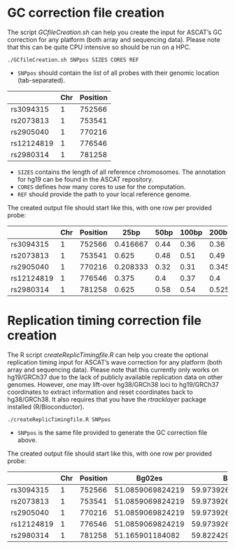 # GC correction file creation

The script *GCfileCreation.sh* can help you create the input for ASCAT’s GC correction for any platform (both array and sequencing data). Please note that this can be quite CPU intensive so should be run on a HPC.

`./GCfileCreation.sh SNPpos SIZES CORES REF`

 - `SNPpos` should contain the list of all probes with their genomic location (tab-separated).

| | Chr | Position |
| --- | --- | --- |
| rs3094315 | 1 | 752566 |
| rs2073813 | 1 | 753541 |
| rs2905040 | 1 | 770216 |
| rs12124819 | 1 | 776546 |
| rs2980314 | 1 | 781258 |

 - `SIZES` contains the length of all reference chromosomes. The annotation for hg19 can be found in the ASCAT repository.
 - `CORES` defines how many cores to use for the computation.
 - `REF` should provide the path to your local reference genome.

The created output file should start like this, with one row per provided probe:

| | Chr | Position | 25bp | 50bp | 100bp | 200bp | 500bp | 1000bp | 2000bp | 5000bp | 10000bp | 20000bp | 50000bp | 100000bp | 200000bp | 500000bp | 1M | 2M | 5M | 10M |
| --- | --- | --- | --- | --- | --- | --- | --- | --- | --- | --- | --- | --- | --- | --- | --- | --- | --- | --- | --- | --- |
| rs3094315 | 1 | 752566 | 0.416667 | 0.44 | 0.36 | 0.36 | 0.406 | 0.435 | 0.428 | 0.4312 | 0.4447 | 0.42725 | 0.43452 | 0.44476 | 0.46216 | 0.483124 | 0.465598 | 0.472959 | 0.51041 | 0.490973 |
| rs2073813 | 1 | 753541 | 0.625 | 0.48 | 0.51 | 0.49 | 0.5 | 0.484 | 0.497 | 0.4414 | 0.4601 | 0.4398 | 0.43728 | 0.4449 | 0.463805 | 0.484478 | 0.465725 | 0.472958 | 0.510401 | 0.490979 |
| rs2905040 | 1 | 770216 | 0.208333 | 0.32 | 0.31 | 0.345 | 0.466 | 0.483 | 0.518 | 0.4914 | 0.4664 | 0.46845 | 0.45344 | 0.44179 | 0.47488 | 0.506966 | 0.471232 | 0.472727 | 0.510679 | 0.49093 |
| rs12124819 | 1 | 776546 | 0.375 | 0.4 | 0.37 | 0.4 | 0.432 | 0.453 | 0.4375 | 0.4488 | 0.4642 | 0.4638 | 0.46552 | 0.44523 | 0.48165 | 0.51042 | 0.475428 | 0.472628 | 0.510835 | 0.490956 |
| rs2980314 | 1 | 781258 | 0.625 | 0.58 | 0.54 | 0.525 | 0.434 | 0.432 | 0.435 | 0.4624 | 0.4711 | 0.46095 | 0.4671 | 0.44497 | 0.48657 | 0.510808 | 0.478539 | 0.472577 | 0.510953 | 0.490999 |

# Replication timing correction file creation
The R script *createReplicTimingfile.R* can help you create the optional replication timing input for ASCAT’s wave correction for any platform (both array and sequencing data). Please note that this currently only works on hg19/GRCh37 due to the lack of publicly available replication data on other genomes. However, one may lift-over hg38/GRCh38 loci to hg19/GRCh37 coordinates to extract information and reset coordinates back to hg38/GRCh38. It also requires that you have the *rtracklayer* package installed (R/Bioconductor).

`./createReplicTimingfile.R SNPpos`

 - `SNPpos` is the same file provided to generate the GC correction file above.

The created output file should start like this, with one row per provided probe:

| | Chr | Position | Bg02es | Bj | Gm06990 | Gm12801 | Gm12812 | Gm12813 | Gm12878 | Helas3 | Hepg2 | Huvec | Imr90 | K562 | Mcf7 | Nhek | Sknsh |
| --- | --- | --- | --- | --- | --- | --- | --- | --- | --- | --- | --- | --- | --- | --- | --- | --- | --- |
| rs3094315 | 1 | 752566 | 51.0859069824219 | 59.9739265441895 | 53.6799507141113 | 60.2759857177734 | 52.3710060119629 | 42.9433135986328 | 48.5379791259766 | 53.0320281982422 | 59.2352333068848 | 48.7807922363281 | 67.1048889160156 | 68.2764358520508 | 56.9319763183594 | 55.3978309631348 | 61.0729293823242 |
| rs2073813 | 1 | 753541 | 51.0859069824219 | 59.9739265441895 | 53.6799507141113 | 60.2759857177734 | 52.3710060119629 | 42.9433135986328 | 48.5379791259766 | 53.0320281982422 | 59.2352333068848 | 48.7807922363281 | 67.1048889160156 | 68.2764358520508 | 56.9319763183594 | 55.3978309631348 | 61.0729293823242 |
| rs2905040 | 1 | 770216 | 51.0859069824219 | 59.9739265441895 | 53.6799507141113 | 60.2759857177734 | 52.3710060119629 | 42.9433135986328 | 48.5379791259766 | 53.0320281982422 | 59.2352333068848 | 48.7807922363281 | 67.1048889160156 | 68.2764358520508 | 56.9319763183594 | 55.3978309631348 | 61.0729293823242 |
| rs12124819 | 1 | 776546 | 51.0859069824219 | 59.9739265441895 | 53.6799507141113 | 60.2759857177734 | 52.3710060119629 | 42.9433135986328 | 48.5379791259766 | 53.0320281982422 | 59.2352333068848 | 48.7807922363281 | 67.1048889160156 | 68.2764358520508 | 56.9319763183594 | 55.3978309631348 | 61.0729293823242 |
| rs2980314 | 1 | 781258 | 51.165901184082 | 59.8224296569824 | 53.7252349853516 | 60.2214202880859 | 52.4014015197754 | 42.9043922424316 | 48.5634117126465 | 52.972240447998 | 59.2968635559082 | 48.840877532959 | 67.0139083862305 | 68.229606628418 | 56.9081726074219 | 55.3176765441895 | 61.1264152526855 |
